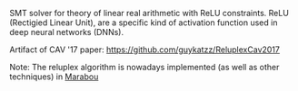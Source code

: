 SMT solver for  theory of linear real arithmetic with ReLU constraints.
ReLU (Rectigied Linear Unit), are a specific kind of activation function used in deep neural networks (DNNs).

Artifact of CAV '17 paper: https://github.com/guykatzz/ReluplexCav2017

Note: The reluplex algorithm is nowadays implemented (as well as other techniques) in [Marabou](Marabou.md)
